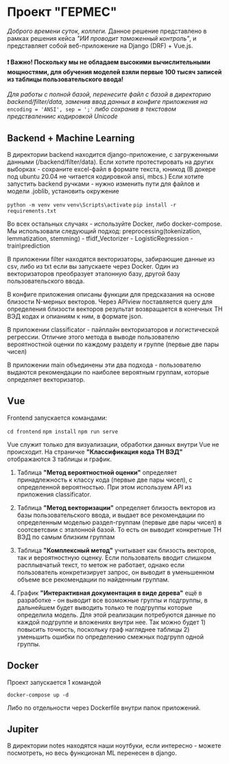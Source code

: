 # Проект "ГЕРМЕС"
*Доброго времени суток, коллеги.*
Данное решение представлено в рамках решения кейса *"ИИ проводит таможенный контроль"*, и представляет собой веб-приложение на Django (DRF) + Vue.js.

#### :exclamation: Важно! Поскольку мы не обладаем высокими вычислительными мощностями, для обучения моделей взяли первые 100 тысяч записей из таблицы пользовательского ввода!

*Для работы с полной базой, перенесите файл с базой в директорию backend/filter/data, заменив ввод данных в конфиге приложения на* `encoding = 'ANSI', sep = ';'` *либо сохранив в текстовом предствалениис кодировкой Unicode*

## Backend + Machine Learning

В директории backend находится django-приложение, с загруженными данными (/backend/filter/data).
Если хотите протестировать на других выборках - сохраните excel-файл в формате текста, юникод (В докере под ubuntu 20.04 не читается кодировкой ansi, mbcs.)
Если хотите запустить backend ручками - нужно изменить пути для файлов и модели .joblib, установить окружение

`python -m venv venv`
`venv\Scripts\activate`
`pip install -r requirements.txt`

Во всех остальных случаях - используйте Docker, либо docker-compose.
Мы использовали следующий подход: preprocessing(tokenization, lemmatization, stemming) - tfidf_Vectorizer - LogisticRegression - train\prediction

В приложении filter находятся векторизаторы, забирающие данные из csv, либо из txt если вы запускаете через Docker.
Один из векторизаторов преобразует эталонную базу, другой базу пользовательского ввода. 

В конфиге приложения описаны функции для предсказания на основе близости N-мерных векторов. Через APIview поставляется query для определения близости векторов результат возвращается в конечных ТН ВЭД кодах и опианиям к ним, в формате json.

В приложении classificator - пайплайн векторизаторов и логистической регрессии. Отличие этого метода в выводе пользователю вероятностной оценки по каждому разделу и группе (первые две пары чисел)

В приложении main объединены эти два подхода - пользователю выдаются рекомендации по наиболее вероятным группам, которые определяет векторизатор.

## Vue
Frontend запускается командами:

`cd frontend`
`npm install`
`npm run serve`

Vue служит только для визуализации, обработки данных внутри Vue не происходит.
На страничке **"Классификация кода ТН ВЭД"** отображаются 3 таблицы и график.

1. Таблица **"Метод вероятностной оценки"** определяет принадлежность к классу кода (первые две пары чисел), с определенной вероятностью. При этом используем API из приложения classificator.

2. Таблица **"Метод векторизации"** определяет близость векторов из базы пользовательского ввода, и выдает все рекомендации по определенным моделью раздел-группам (первые две пары чисел) в соотсветсвии с эталонной базой. То есть он выводит конкретные ТН ВЭД по самым близким группам

3. Таблица **"Комплексный метод"** учитывает как близость векторов, так и вероятностную оценку. Если пользователь вводит слишком расплывчатый текст, то метож не работает, однако если пользователь конкретизирует запрос, он выводит в уменьшенном объеме все рекомендации по найденным группам.

4. График **"Интерактивная документация в виде дерева"** ещё в разработке - он выводит все возможные группы и подгруппы, в дальнейшем будет выводить только те подгруппы которые определила модель. Для этой реализации потребуются данные по каждой подгруппе и вложениях внутри нее. Так можно будет 1) повысить точность, поскольку граф нагляднее таблицы 2) уменьшить ошибки по определению смежных подгрупп одной группы.

## Docker

Проект запускается 1 командой

`docker-compose up -d`

Либо по отдельности через Dockerfile внутри папок приложений.

## Jupiter

В директории notes находятся наши ноутбуки, если интересно - можете посмотреть, но весь функционал ML перенесен в django.

